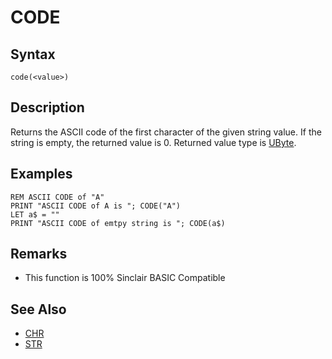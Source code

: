 # CODE

## Syntax


```
code(<value>)
```

## Description

Returns the ASCII code of the first character of the given string value.
If the string is empty, the returned value is 0.
Returned value type is [UByte](types.md#integral).

## Examples

```
REM ASCII CODE of "A"
PRINT "ASCII CODE of A is "; CODE("A")
LET a$ = ""
PRINT "ASCII CODE of emtpy string is "; CODE(a$)
```

## Remarks

* This function is 100% Sinclair BASIC Compatible

## See Also

* [CHR](chr.md)
* [STR](str.md)
